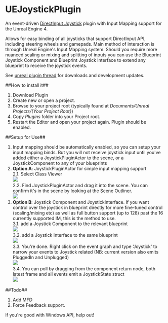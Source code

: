 UEJoystickPlugin
====================

An event-driven [DirectInput Joystick](http://msdn.microsoft.com/en-gb/library/windows/desktop/ee418273) plugin with Input Mapping support for the Unreal Engine 4.

Allows for easy binding of all joysticks that support DirectInput API, including steering wheels and gamepads. Main method of interaction is through Unreal Engine's Input Mapping system. Should you require more nuanced scaling or mixing and splitting of inputs you can use the Blueprint Joystick Component and Blueprint Joystick Interface to extend any blueprint to receive the joystick events.

See [unreal plugin thread](https://forums.unrealengine.com/showthread.php?51237-Joystick-Plugin) for downloads and development updates.

##How to install it##

1. Download Plugin
2. Create new or open a project.
3. Browse to your project root (typically found at *Documents/Unreal Projects/{Your Project Root}*)
4. Copy *Plugins* folder into your Project root.
5. Restart the Editor and open your project again. Plugin should be enabled.

##Setup for Use##

<ol>
<li> Input mapping should be automatically enabled, so you can setup your input mapping binds. But you will not receive joystick input until you've added either a JoystickPluginActor to the scene, or a JoystickComponent to any of your blueprints
<li> <b>Option A</b>: JoystickPluginActor for simple input mapping support
<br>2.1. Select Class Viewer
<br><img src="http://i.imgur.com/YEzVwWt.png">
<br>2.2. Find JoystickPluginActor and drag it into the scene. You can confirm it's in the scene by looking at the Scene Outliner.
<br><img src="http://i.imgur.com/trBbvbU.png">
<br>
<li><b>Option B</b>: Joystick Component and JoystickInterface. If you want control over the joystick in blueprint directly for more fine-tuned control (scaling/mixing etc) as well as full button support (up to 128) past the 16 currently supported IM, this is the method to use.
<br>3.1. add a Joystick Component to the relevant blueprint
<br><img src="http://i.imgur.com/D9p2Ehb.png">
<br>3.2. add a Joystick Interface to the same blueprint
<br><img src="http://i.imgur.com/yd5Us2I.png">
<br>3.3. You're done. Right click on the event graph and type 'Joystick' to narrow your events to Joystick related (NB: current version also emits PluggedIn and Unplugged)
<br><img src="http://i.imgur.com/h3cxZ2L.png">
<br>3.4. You can poll by dragging from the component return node, both latest frame and all events emit a JoystickState struct
<br><img src="http://i.imgur.com/AX9lAcn.png">
</ol>

##Todo##
1. Add MFD
2. Force Feedback support. 

If you're good with Windows API, help out!
